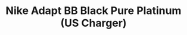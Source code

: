 ---
layout: post
title: "Nike Adapt BB Black Pure Platinum (US Charger)"
img: "https://stockx.imgix.net/Nike-Adapt-BB-Black-Pure-Platinum-Product.jpg?fit=fill&bg=FFFFFF&w=300&h=214&auto=format,compress&trim=color&q=90&dpr=2&updated_at=1551049122"
release: "# of Sales: 304 "
new: "False"
url: "nike-adapt-bb-black-pure-platinum"
sec0: "Similar Shoes"
name00: "KD 5 Christmas" 
url00: "kd-5-christmas"
img00: "Nike-Zoom-KD-5-Christmas.jpg"
name01: "Under Armour Curry 4 White Black" 
url01: "under-armour-curry-4-white-black"
img01: "Under-Armour-Curry-4-White-Black.png"
name02: "Kobe 11 Lower Merion" 
url02: "kobe-11-lower-merion"
img02: "Nike-Kobe-11-Lower-Merion.jpg"
name03: "Jordan 10 Retro Rush Pink (PS)" 
url03: "air-jordan-10-retro-rush-pink-ps"
img03: "Air-Jordan-10-Retro-Rush-Pink-PS.png"
name04: "Kobe 7 Black White Wolf Grey" 
url04: "kobe-7-black-white-wolf-grey"
img04: "Nike-Kobe-7-Black-White-Wolf-Grey.jpg"

sec2: "Higher Tops"
name20: "UA Curry 2.5 Miami" 
url20: "under-armour-curry-2pt5-miami"
img20: "Under-Armour-Curry-2pt5-Miami.png"
name21: "KD 5 Christmas" 
url21: "kd-5-christmas"
img21: "Nike-Zoom-KD-5-Christmas.jpg"
name22: "Jordan 2 Retro Alternate 87 (GS)" 
url22: "jordan-2-retro-alternate-87-gs"
img22: "Air-Jordan-2-Retro-Alternate-87-GS.jpg"
name23: "UA Curry 2.5 Red Black" 
url23: "ua-curry-2-5-red-black"
img23: "Under-Armour-Curry-2pt5-Red-Black.jpg"
name24: "LeBron 8 Blackout" 
url24: "lebron-8-blackout"
img24: "Nike-Lebron-8-Blackout.jpg"

sec3: "Lower Tops"
name30: "Kobe 11 Lower Merion" 
url30: "kobe-11-lower-merion"
img30: "Nike-Kobe-11-Lower-Merion.jpg"
name31: "Nike SB Stefan Janoski Black Lagoon Green" 
url31: "nike-sb-stefan-janoski-black-lagoon-green"
img31: "Nike-SB-Stefan-Janoski-Black-Lagoon-Green.jpg"
name32: "Nike SB Blazer Cargo Khaki" 
url32: "nike-sb-blazer-cargo-khaki"
img32: "Nike-Blazer-SB-Cargo-Khaki.jpg"
name33: "Nike SB Stefan Janoski Doernbecher (2013)" 
url33: "nike-sb-stefan-janoski-doernbecher-2013"
img33: "Nike-SB-Stefan-Janoski-Doernbecher-%282013%29.jpg"
name34: "Converse Chuck Taylor All-Star 70s Ox Comme des Garcons Polka Dot Black" 
url34: "converse-chuck-taylor-all-star-70s-ox-comme-des-garcons-polka-dot-black"
img34: "Converse-Chuck-Taylor-All-Star-70s-Ox-Comme-des-Garcons-Polka-Dot-Black.png"

sec4: "More Red"
name40: "Vans Old Skool Flame (2017)" 
url40: "vans-old-skool-flame-2017"
img40: "Vans-Old-Skool-Flame-2017.png"
name41: "Nike Air Footscape Woven Light Bone Rainbow" 
url41: "nike-air-footscape-woven-light-bone-rainbow"
img41: "Nike-Air-Footscape-Woven-Light-Bone-Rainbow.jpg"
name42: "Nike SB Blazer Bamboo" 
url42: "nike-sb-blazer-bamboo"
img42: "Nike-Blazer-SB-Bamboo.jpg"
name43: "Nike SB Dunk Low Elite Medicom Bearbrick" 
url43: "nike-sb-dunk-low-elite-bearbrick"
img43: "Nike-SB-Dunk-Low-Elite-Bearbrick-2017.png"
name44: "Kobe 8 NSW Mexican Blanket" 
url44: "kobe-8-nsw-mexican-blanket"
img44: "Nike-Kobe-8-NSW-Mexican-Blanket.jpg"

sec5: "More Blue"
name50: "Kobe 8 Blue Glow" 
url50: "kobe-8-blue-glow"
img50: "Nike-Kobe-8-Blue-Glow.jpg"
name51: "KD 5 Christmas" 
url51: "kd-5-christmas"
img51: "Nike-Zoom-KD-5-Christmas.jpg"
name52: "Kobe 11 Brave Blue" 
url52: "kobe-11-brave-blue"
img52: "Nike-Kobe-11-Brave-Blue.jpg"
name53: "Nike Dunk SB Low Street Fighter Chun Li" 
url53: "nike-dunk-sb-low-street-fighter-chun-li"
img53: "Nike-Dunk-SB-Low-Street-Fighter-Chun-Li.jpg"
name54: "Kobe 11 Lower Merion" 
url54: "kobe-11-lower-merion"
img54: "Nike-Kobe-11-Lower-Merion.jpg"

sec1: "Matching Streetwear"
name10: "Supreme Faux Fur Repeater Bomber Brown" 
url10: "supreme-faux-fur-repeater-bomber-brown"
img10: "products/streetwear/Supreme-Faux-Fur-Repeater-Bomber-Brown.jpg"
name11: "Bape Block Check Big Logo Shirt Red" 
url11: "bape-block-check-big-logo-shirt-red"
img11: "products/streetwear/Bape-Block-Check-Big-Logo-Shirt-Red.jpg"
name12: "Supreme Suit Suit Black" 
url12: "supreme-suit-black"
img12: "products/streetwear/Supreme-Suit-Black.jpg"
name13: "Kith Nike Just Us Hoodie Navy" 
url13: "kith-nike-just-us-hoodie-navy"
img13: "products/streetwear/Kith-Nike-Just-Us-Hoodie-Navy.jpg"
name14: "Supreme Faux Fur Repeater Bomber Dark Teal" 
url14: "supreme-faux-fur-repeater-bomber-dark-teal"
img14: "products/streetwear/Supreme-Faux-Fur-Repeater-Bomber-Teal.jpg"

---